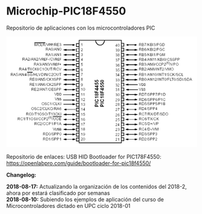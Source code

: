# Microchip-PIC18F4550
Repositorio de aplicaciones con los microcontroladores PIC

<img src="PIC18F4550_1.gif">

Repositorio de enlaces:
USB HID Bootloader for PIC178F4550: https://openlabpro.com/guide/bootloader-for-pic18f4550/

<b> Changelog:</b>

<b>2018-08-17:</b> Actualizando la organización de los contenidos del 2018-2, ahora por estará clasificado por semanas <br>
<b>2018-08-10:</b> Subiendo los ejemplos de aplicación del curso de Microcontroladores dictado en UPC ciclo 2018-01
